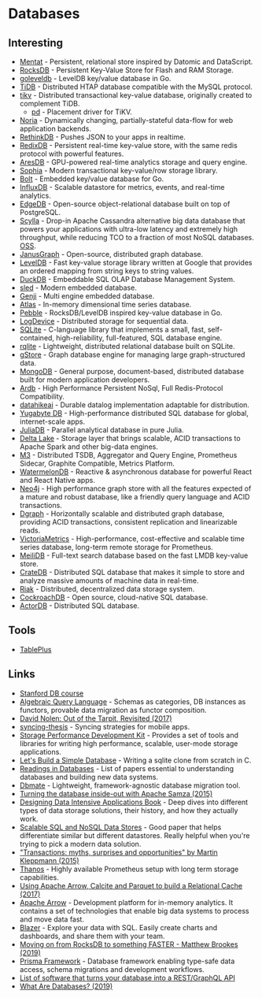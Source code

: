 # Databases

## Interesting

- [Mentat](https://github.com/mozilla/mentat) - Persistent, relational store inspired by Datomic and DataScript.
- [RocksDB](https://github.com/facebook/rocksdb) - Persistent Key-Value Store for Flash and RAM Storage.
- [goleveldb](https://github.com/syndtr/goleveldb) - LevelDB key/value database in Go.
- [TiDB](https://github.com/pingcap/tidb) - Distributed HTAP database compatible with the MySQL protocol.
- [tikv](https://github.com/tikv/tikv) - Distributed transactional key-value database, originally created to complement TiDB.
  - [pd](https://github.com/pingcap/pd) - Placement driver for TiKV.
- [Noria](https://github.com/mit-pdos/noria) - Dynamically changing, partially-stateful data-flow for web application backends.
- [RethinkDB](https://www.rethinkdb.com/) - Pushes JSON to your apps in realtime.
- [RedixDB](https://github.com/alash3al/redix) - Persistent real-time key-value store, with the same redis protocol with powerful features.
- [AresDB](https://github.com/uber/aresdb) - GPU-powered real-time analytics storage and query engine.
- [Sophia](https://github.com/pmwkaa/sophia) - Modern transactional key-value/row storage library.
- [Bolt](https://github.com/etcd-io/bbolt) - Embedded key/value database for Go.
- [InfluxDB](https://github.com/influxdata/influxdb) - Scalable datastore for metrics, events, and real-time analytics.
- [EdgeDB](https://github.com/edgedb/edgedb) - Open-source object-relational database built on top of PostgreSQL.
- [Scylla](https://www.scylladb.com/) - Drop-in Apache Cassandra alternative big data database that powers your applications with ultra-low latency and extremely high throughput, while reducing TCO to a fraction of most NoSQL databases. [OSS](https://github.com/scylladb/scylla).
- [JanusGraph](https://github.com/JanusGraph/janusgraph) - Open-source, distributed graph database.
- [LevelDB](https://github.com/google/leveldb) - Fast key-value storage library written at Google that provides an ordered mapping from string keys to string values.
- [DuckDB](https://github.com/cwida/duckdb) - Embeddable SQL OLAP Database Management System.
- [sled](https://github.com/spacejam/sled) - Modern embedded database.
- [Genji](https://github.com/asdine/genji) - Multi engine embedded database.
- [Atlas](https://github.com/Netflix/atlas) - In-memory dimensional time series database.
- [Pebble](https://github.com/petermattis/pebble) - RocksDB/LevelDB inspired key-value database in Go.
- [LogDevice](https://github.com/facebookincubator/LogDevice) - Distributed storage for sequential data.
- [SQLite](https://github.com/mackyle/sqlite) - C-language library that implements a small, fast, self-contained, high-reliability, full-featured, SQL database engine.
- [rqlite](https://github.com/rqlite/rqlite) - Lightweight, distributed relational database built on SQLite.
- [gStore](https://github.com/pkumod/gStore) - Graph database engine for managing large graph-structured data.
- [MongoDB](https://github.com/mongodb/mongo) - General purpose, document-based, distributed database built for modern application developers.
- [Ardb](https://github.com/yinqiwen/ardb) - High Performance Persistent NoSql, Full Redis-Protocol Compatibility.
- [datahikeai](https://github.com/replikativ/datahike) - Durable datalog implementation adaptable for distribution.
- [Yugabyte DB](https://github.com/yugabyte/yugabyte-db) - High-performance distributed SQL database for global, internet-scale apps.
- [JuliaDB](https://github.com/JuliaComputing/JuliaDB.jl) - Parallel analytical database in pure Julia.
- [Delta Lake](https://github.com/delta-io/delta) - Storage layer that brings scalable, ACID transactions to Apache Spark and other big-data engines.
- [M3](https://github.com/m3db/m3) - Distributed TSDB, Aggregator and Query Engine, Prometheus Sidecar, Graphite Compatible, Metrics Platform.
- [WatermelonDB](https://github.com/Nozbe/WatermelonDB) - Reactive & asynchronous database for powerful React and React Native apps.
- [Neo4j](https://github.com/neo4j/neo4j) - High performance graph store with all the features expected of a mature and robust database, like a friendly query language and ACID transactions.
- [Dgraph](https://github.com/dgraph-io/dgraph) - Horizontally scalable and distributed graph database, providing ACID transactions, consistent replication and linearizable reads.
- [VictoriaMetrics](https://github.com/VictoriaMetrics/VictoriaMetrics) - High-performance, cost-effective and scalable time series database, long-term remote storage for Prometheus.
- [MeiliDB](https://github.com/meilisearch/MeiliDB) - Full-text search database based on the fast LMDB key-value store.
- [CrateDB](https://github.com/crate/crate) - Distributed SQL database that makes it simple to store and analyze massive amounts of machine data in real-time.
- [Riak](https://github.com/basho/riak) - Distributed, decentralized data storage system.
- [CockroachDB](https://github.com/cockroachdb/cockroach) - Open source, cloud-native SQL database.
- [ActorDB](https://github.com/biokoda/actordb) - Distributed SQL database.

## Tools

- [TablePlus](https://tableplus.io/)

## Links

- [Stanford DB course](https://lagunita.stanford.edu/courses/DB/2014/SelfPaced/about)
- [Algebraic Query Language](http://categoricaldata.net/aql.html) - Schemas as categories, DB instances as functors, provable data migration as functor composition.
- [David Nolen: Out of the Tarpit, Revisited (2017)](https://www.youtube.com/watch?v=7y1phdZkLw4)
- [syncing-thesis](https://github.com/mirkokiefer/syncing-thesis) - Syncing strategies for mobile apps.
- [Storage Performance Development Kit](https://spdk.io/) - Provides a set of tools and libraries for writing high performance, scalable, user-mode storage applications.
- [Let's Build a Simple Database](https://github.com/cstack/db_tutorial) - Writing a sqlite clone from scratch in C.
- [Readings in Databases](https://github.com/rxin/db-readings#readme) - List of papers essential to understanding databases and building new data systems.
- [Dbmate](https://github.com/amacneil/dbmate) - Lightweight, framework-agnostic database migration tool.
- [Turning the database inside-out with Apache Samza (2015)](https://www.confluent.io/blog/turning-the-database-inside-out-with-apache-samza/)
- [Designing Data Intensive Applications Book](https://dataintensive.net/) - Deep dives into different types of data storage solutions, their history, and how they actually work.
- [Scalable SQL and NoSQL Data Stores](http://www.cattell.net/datastores/Datastores.pdf) - Good paper that helps differentiate similar but different datastores. Really helpful when you're trying to pick a modern data solution.
- ["Transactions: myths, surprises and opportunities" by Martin Kleppmann (2015)](https://www.youtube.com/watch?v=5ZjhNTM8XU8)
- [Thanos](https://github.com/improbable-eng/thanos) - Highly available Prometheus setup with long term storage capabilities.
- [Using Apache Arrow, Calcite and Parquet to build a Relational Cache (2017)](https://www.youtube.com/watch?v=KMl9Py8o3pk)
- [Apache Arrow](https://github.com/apache/arrow) - Development platform for in-memory analytics. It contains a set of technologies that enable big data systems to process and move data fast.
- [Blazer](https://github.com/ankane/blazer) - Explore your data with SQL. Easily create charts and dashboards, and share them with your team.
- [Moving on from RocksDB to something FASTER - Matthew Brookes (2019)](https://www.youtube.com/watch?v=xWNbbkQMtfI)
- [Prisma Framework](https://github.com/prisma/prisma2) - Database framework enabling type-safe data access, schema migrations and development workflows.
- [List of software that turns your database into a REST/GraphQL API](https://github.com/dbohdan/automatic-api)
- [What Are Databases? (2019)](https://www.prisma.io/blog/introduction-to-databases-jmt9jwidtc2a)
